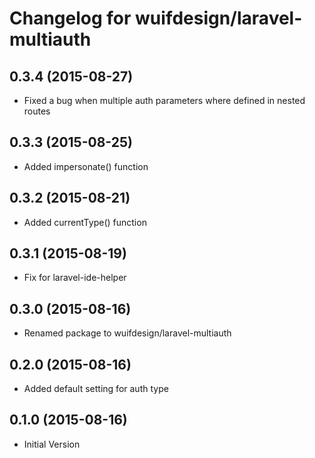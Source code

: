 # Changelog for wuifdesign/laravel-multiauth

## 0.3.4 (2015-08-27)

- Fixed a bug when multiple auth parameters where defined in nested routes

## 0.3.3 (2015-08-25)

- Added impersonate() function

## 0.3.2 (2015-08-21)

- Added currentType() function

## 0.3.1 (2015-08-19)

- Fix for laravel-ide-helper

## 0.3.0 (2015-08-16)

- Renamed package to wuifdesign/laravel-multiauth

## 0.2.0 (2015-08-16)

- Added default setting for auth type

## 0.1.0 (2015-08-16)

- Initial Version
